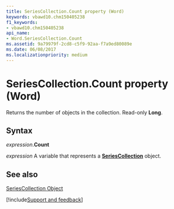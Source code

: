 ```yaml
---
title: SeriesCollection.Count property (Word)
keywords: vbawd10.chm150405238
f1_keywords:
- vbawd10.chm150405238
api_name:
- Word.SeriesCollection.Count
ms.assetid: 9a79979f-2cd8-c5f9-92aa-f7a9ed80089e
ms.date: 06/08/2017
ms.localizationpriority: medium
---
```



# SeriesCollection.Count property (Word)

Returns the number of objects in the collection. Read-only **Long**.


## Syntax

_expression_.**Count**

_expression_ A variable that represents a **[SeriesCollection](Word.SeriesCollection.md)** object.


## See also


[SeriesCollection Object](Word.SeriesCollection.md)

[!include[Support and feedback](~/includes/feedback-boilerplate.md)]